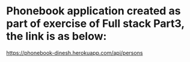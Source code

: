 # Phonebook application created as part of exercise of Full stack Part3, the link is as below:

https://phonebook-dinesh.herokuapp.com/api/persons
